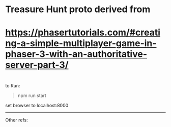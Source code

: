 # Treasure Hunt proto derived from
# https://phasertutorials.com/#creating-a-simple-multiplayer-game-in-phaser-3-with-an-authoritative-server-part-3/
#
to Run:
>npm run start 

set browser to localhost:8000

---------
Other refs: